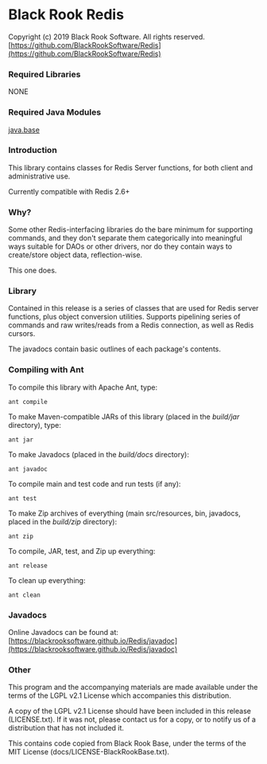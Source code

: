 # Black Rook Redis

Copyright (c) 2019 Black Rook Software. All rights reserved.  
[https://github.com/BlackRookSoftware/Redis](https://github.com/BlackRookSoftware/Redis)

### Required Libraries

NONE

### Required Java Modules

[java.base](https://docs.oracle.com/en/java/javase/11/docs/api/java.base/module-summary.html)  

### Introduction

This library contains classes for Redis Server functions, for both client and administrative use.

Currently compatible with Redis 2.6+

### Why?

Some other Redis-interfacing libraries do the bare minimum for supporting commands, and they don't
separate them categorically into meaningful ways suitable for DAOs or other drivers, nor do they contain
ways to create/store object data, reflection-wise. 

This one does.  

### Library

Contained in this release is a series of classes that are used for Redis server functions, plus
object conversion utilities. Supports pipelining series of commands and raw writes/reads from
a Redis connection, as well as Redis cursors.

The javadocs contain basic outlines of each package's contents.

### Compiling with Ant

To compile this library with Apache Ant, type:

	ant compile

To make Maven-compatible JARs of this library (placed in the *build/jar* directory), type:

	ant jar

To make Javadocs (placed in the *build/docs* directory):

	ant javadoc

To compile main and test code and run tests (if any):

	ant test

To make Zip archives of everything (main src/resources, bin, javadocs, placed in the *build/zip* directory):

	ant zip

To compile, JAR, test, and Zip up everything:

	ant release

To clean up everything:

	ant clean
	
### Javadocs

Online Javadocs can be found at: [https://blackrooksoftware.github.io/Redis/javadoc](https://blackrooksoftware.github.io/Redis/javadoc)

### Other

This program and the accompanying materials are made available under the 
terms of the LGPL v2.1 License which accompanies this distribution.

A copy of the LGPL v2.1 License should have been included in this release (LICENSE.txt).
If it was not, please contact us for a copy, or to notify us of a distribution
that has not included it. 

This contains code copied from Black Rook Base, under the terms of the MIT License (docs/LICENSE-BlackRookBase.txt).
